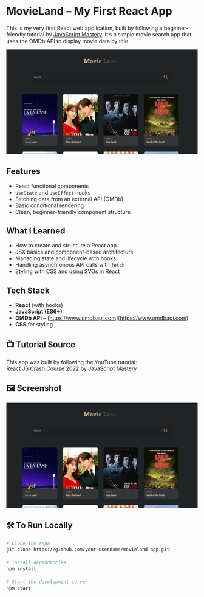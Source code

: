 # MovieLand – My First React App

This is my very first React web application, built by following a beginner-friendly tutorial by [JavaScript Mastery](https://www.youtube.com/watch?v=b9eMGE7QtTk). It’s a simple movie search app that uses the OMDb API to display movie data by title.

<p align="center">
  <img src="image.png" alt="MovieLand Screenshot" width="600"/>
</p>

## Features

- React functional components
- `useState` and `useEffect` hooks
- Fetching data from an external API (OMDb)
- Basic conditional rendering
- Clean, beginner-friendly component structure

## What I Learned

- How to create and structure a React app
- JSX basics and component-based architecture
- Managing state and lifecycle with hooks
- Handling asynchronous API calls with `fetch`
- Styling with CSS and using SVGs in React

## Tech Stack

- **React** (with hooks)
- **JavaScript (ES6+)**
- **OMDb API** – [https://www.omdbapi.com](https://www.omdbapi.com)
- **CSS** for styling

## 📺 Tutorial Source

This app was built by following the YouTube tutorial:  
[React JS Crash Course 2022](https://www.youtube.com/watch?v=b9eMGE7QtTk) by JavaScript Mastery

## 🖼 Screenshot

![alt text](image.png)

## 🛠 To Run Locally

```bash
# Clone the repo
git clone https://github.com/your-username/movieland-app.git

# Install dependencies
npm install

# Start the development server
npm start
